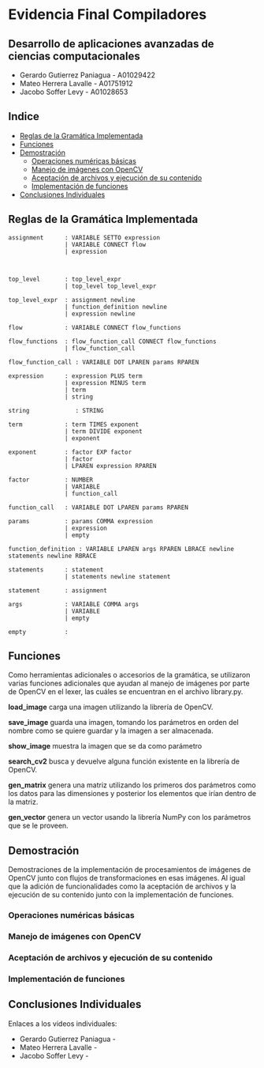 # Evidencia Final Compiladores
## Desarrollo de aplicaciones avanzadas de ciencias computacionales 

- Gerardo Gutierrez Paniagua - A01029422
- Mateo Herrera Lavalle - A01751912
- Jacobo Soffer Levy - A01028653


## Indice

- [Reglas de la Gramática Implementada](#reglas-de-la-gramática-implementada)
- [Funciones](#funciones)
- [Demostración](#demostración)
    - [Operaciones numéricas básicas](#operaciones-numéricas-básicas)
    - [Manejo de imágenes con OpenCV](#manejo-de-imágenes-con-opencv)
    - [Aceptación de archivos y ejecución de su contenido](#aceptación-de-archivos-y-ejecución-de-su-contenido)
    - [Implementación de funciones](#implementación-de-funciones)
- [Conclusiones Individuales](#conclusiones-individuales)



## Reglas de la Gramática Implementada

    assignment      : VARIABLE SETTO expression 
                    | VARIABLE CONNECT flow 
                    | expression



    top_level       : top_level_expr 
                    | top_level top_level_expr

    top_level_expr  : assignment newline 
                    | function_definition newline 
                    | expression newline

    flow            : VARIABLE CONNECT flow_functions

    flow_functions  : flow_function_call CONNECT flow_functions 
                    | flow_function_call

    flow_function_call : VARIABLE DOT LPAREN params RPAREN

    expression      : expression PLUS term 
                    | expression MINUS term
                    | term 
                    | string

    string             : STRING

    term            : term TIMES exponent 
                    | term DIVIDE exponent
                    | exponent
                    
    exponent        : factor EXP factor 
                    | factor
                    | LPAREN expression RPAREN

    factor          : NUMBER 
                    | VARIABLE 
                    | function_call

    function_call   : VARIABLE DOT LPAREN params RPAREN

    params          : params COMMA expression 
                    | expression 
                    | empty

    function_definition : VARIABLE LPAREN args RPAREN LBRACE newline statements newline RBRACE

    statements      : statement 
                    | statements newline statement

    statement       : assignment

    args            : VARIABLE COMMA args 
                    | VARIABLE 
                    | empty

    empty           :


## Funciones
Como herramientas adicionales o accesorios de la gramática, se utilizaron varias funciones adicionales que ayudan al manejo de imágenes por parte de OpenCV en el lexer, las cuáles se encuentran en el archivo library.py.

**load_image** carga una imagen utilizando la librería de OpenCV.

**save_image** guarda una imagen, tomando los parámetros en orden del nombre como se quiere guardar y la imagen a ser almacenada.

**show_image** muestra la imagen que se da como parámetro

**search_cv2** busca y devuelve alguna función existente en la librería de OpenCV.

**gen_matrix** genera una matriz utilizando los primeros dos parámetros como los datos para las dimensiones y posterior los elementos que irían dentro de la matriz.

**gen_vector** genera un vector usando la librería NumPy con los parámetros que se le proveen.

## Demostración
Demostraciones de la implementación de procesamientos de imágenes de OpenCV junto con flujos de transformaciones en esas imágenes. Al igual que la adición de funcionalidades como la aceptación de archivos y la ejecución de su contenido junto con la implementación de funciones. 

### Operaciones numéricas básicas 



### Manejo de imágenes con OpenCV



### Aceptación de archivos y ejecución de su contenido



### Implementación de funciones



## Conclusiones Individuales
Enlaces a los videos individuales:
- Gerardo Gutierrez Paniagua - 
- Mateo Herrera Lavalle - 
- Jacobo Soffer Levy - 
